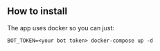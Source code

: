 ## How to install
The app uses docker so you can just:
```
BOT_TOKEN=<your bot token> docker-compose up -d
```